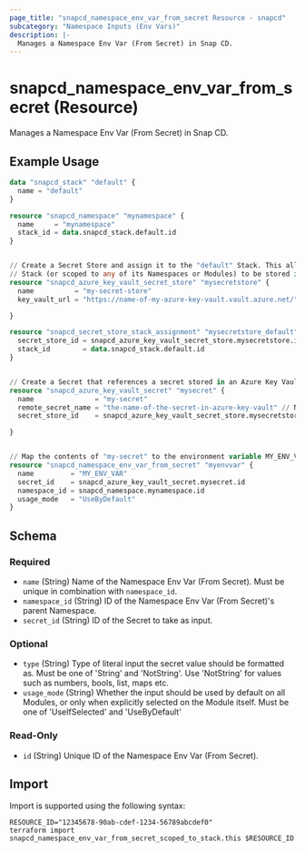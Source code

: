 ```yaml
---
page_title: "snapcd_namespace_env_var_from_secret Resource - snapcd"
subcategory: "Namespace Inputs (Env Vars)"
description: |-
  Manages a Namespace Env Var (From Secret) in Snap CD.
---
```


# snapcd_namespace_env_var_from_secret (Resource)

Manages a Namespace Env Var (From Secret) in Snap CD.


## Example Usage

```terraform
data "snapcd_stack" "default" {
  name = "default"
}

resource "snapcd_namespace" "mynamespace" {
  name     = "mynamespace"
  stack_id = data.snapcd_stack.default.id
}


// Create a Secret Store and assign it to the "default" Stack. This allows secrets scoped to the "default"
// Stack (or scoped to any of its Namespaces or Modules) to be stored in this Secret Store
resource "snapcd_azure_key_vault_secret_store" "mysecretstore" {
  name          = "my-secret-store"
  key_vault_url = "https://name-of-my-azure-key-vault.vault.azure.net/"

}

resource "snapcd_secret_store_stack_assignment" "mysecretstore_default" {
  secret_store_id = snapcd_azure_key_vault_secret_store.mysecretstore.id
  stack_id        = data.snapcd_stack.default.id
}


// Create a Secret that references a secret stored in an Azure Key Vault.
resource "snapcd_azure_key_vault_secret" "mysecret" {
  name               = "my-secret"
  remote_secret_name = "the-name-of-the-secret-in-azure-key-vault" // NOTE this secret must created in the Azure Key Vault separately
  secret_store_id    = snapcd_azure_key_vault_secret_store.mysecretstore.id

}


// Map the contents of "my-secret" to the environment variable MY_ENV_VAR
resource "snapcd_namespace_env_var_from_secret" "myenvvar" {
  name         = "MY_ENV_VAR"
  secret_id    = snapcd_azure_key_vault_secret.mysecret.id
  namespace_id = snapcd_namespace.mynamespace.id
  usage_mode   = "UseByDefault"
}
```

<!-- schema generated by tfplugindocs -->
## Schema

### Required

- `name` (String) Name of the Namespace Env Var (From Secret).  Must be unique in combination with `namespace_id`.
- `namespace_id` (String) ID of the Namespace Env Var (From Secret)'s parent Namespace.
- `secret_id` (String) ID of the Secret to take as input.

### Optional

- `type` (String) Type of literal input the secret value should be formatted as. Must be one of 'String' and 'NotString'. Use 'NotString' for values such as numbers, bools, list, maps etc.
- `usage_mode` (String) Whether the input should be used by default on all Modules, or only when explicitly selected on the Module itself. Must be one of 'UseIfSelected' and 'UseByDefault'

### Read-Only

- `id` (String) Unique ID of the Namespace Env Var (From Secret).

## Import

Import is supported using the following syntax:

```shell
RESOURCE_ID="12345678-90ab-cdef-1234-56789abcdef0"
terraform import snapcd_namespace_env_var_from_secret_scoped_to_stack.this $RESOURCE_ID
```
